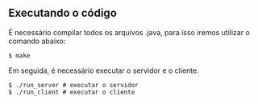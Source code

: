 Executando o código 
----
É necessário compilar todos os arquivos .java, para isso iremos utilizar o comando abaixo:

```
$ make
```

Em seguida, é necessário executar o servidor e o cliente. 

```
$ ./run_server # executar o servidor
$ ./run_client # executar o cliente
```

